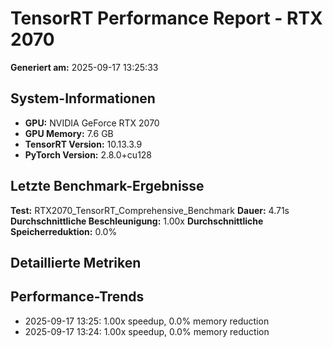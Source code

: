 
# TensorRT Performance Report - RTX 2070
**Generiert am:** 2025-09-17 13:25:33

## System-Informationen
- **GPU:** NVIDIA GeForce RTX 2070
- **GPU Memory:** 7.6 GB
- **TensorRT Version:** 10.13.3.9
- **PyTorch Version:** 2.8.0+cu128

## Letzte Benchmark-Ergebnisse
**Test:** RTX2070_TensorRT_Comprehensive_Benchmark
**Dauer:** 4.71s
**Durchschnittliche Beschleunigung:** 1.00x
**Durchschnittliche Speicherreduktion:** 0.0%

## Detaillierte Metriken

## Performance-Trends
- 2025-09-17 13:25: 1.00x speedup, 0.0% memory reduction
- 2025-09-17 13:24: 1.00x speedup, 0.0% memory reduction
